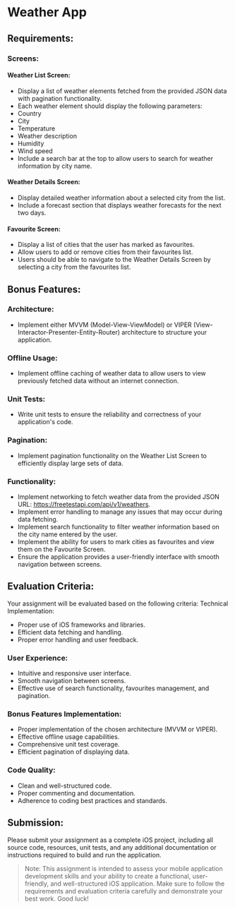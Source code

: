 
# Weather App

## Requirements:

### Screens:

#### Weather List Screen:

- Display a list of weather elements fetched from the provided JSON
  data with pagination functionality.
- Each weather element should display the following parameters:
- Country
- City
- Temperature
- Weather description
- Humidity
- Wind speed
- Include a search bar at the top to allow users to search for weather information by city name.

#### Weather Details Screen:

- Display detailed weather information about a selected city from the list.
- Include a forecast section that displays weather forecasts for the next
  two days.

#### Favourite Screen:

- Display a list of cities that the user has marked as favourites.
- Allow users to add or remove cities from their favourites list.
- Users should be able to navigate to the Weather Details Screen by
  selecting a city from the favourites list.

## Bonus Features:

### Architecture:

- Implement either MVVM (Model-View-ViewModel) or VIPER
  (View-Interactor-Presenter-Entity-Router) architecture to structure your
  application.

### Offline Usage:

- Implement offline caching of weather data to allow users to view previously fetched data without an internet connection.

### Unit Tests:

- Write unit tests to ensure the reliability and correctness of your
  application's code.

### Pagination:

- Implement pagination functionality on the Weather List Screen to efficiently display large sets of data.

### Functionality:

- Implement networking to fetch weather data from the provided JSON URL: https://freetestapi.com/api/v1/weathers.
- Implement error handling to manage any issues that may occur during data fetching.
- Implement search functionality to filter weather information based on the city name entered by the user.
- Implement the ability for users to mark cities as favourites and view them on the Favourite Screen.
- Ensure the application provides a user-friendly interface with smooth navigation between screens.

## Evaluation Criteria:

Your assignment will be evaluated based on the following criteria:
Technical Implementation:

- Proper use of iOS frameworks and libraries.
- Efficient data fetching and handling.
- Proper error handling and user feedback.

### User Experience:

- Intuitive and responsive user interface.
- Smooth navigation between screens.
- Effective use of search functionality, favourites management, and
  pagination.

### Bonus Features Implementation:

- Proper implementation of the chosen architecture (MVVM or VIPER).
- Effective offline usage capabilities.
- Comprehensive unit test coverage.
- Efficient pagination of displaying data.

### Code Quality:

- Clean and well-structured code.
- Proper commenting and documentation.
- Adherence to coding best practices and standards.

## Submission:

Please submit your assignment as a complete iOS project, including all source code, resources, unit tests, and any additional documentation or instructions required to build and run the application.

> Note: This assignment is intended to assess your mobile application development skills and your ability to create a functional, user-friendly, and well-structured iOS application. Make sure to follow the requirements and evaluation criteria carefully and demonstrate your best work. Good luck!
